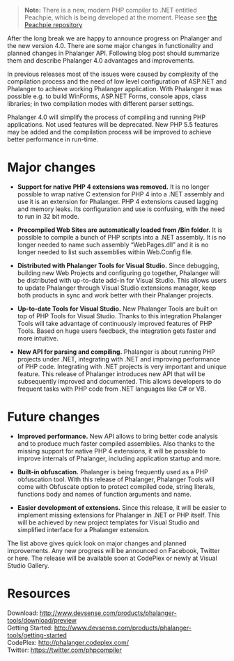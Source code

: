 > **Note:** There is a new, modern PHP compiler to .NET entitled Peachpie, which is being developed at the moment. Please see [the Peachpie repository](https://github.com/iolevel/peachpie)

After the long break we are happy to announce progress on Phalanger and the new version 4.0. There are some major changes in functionality and planned changes in Phalanger API. Following blog post should summarize them and describe Phalanger 4.0 advantages and improvements.

In previous releases most of the issues were caused by complexity of the compilation process and the need of low level configuration of ASP.NET and Phalanger to achieve working Phalanger application. With Phalanger it was possible e.g. to build WinForms, ASP.NET Forms, console apps, class libraries; in two compilation modes with different parser settings.

Phalanger 4.0 will simplify the process of compiling and running PHP applications. Not used features will be deprecated. New PHP 5.5 features may be added and the compilation process will be improved to achieve better performance in run-time.

# Major changes

- **Support for native PHP 4 extensions was removed.** It is no longer possible to wrap native C extension for PHP 4 into a .NET assembly and use it is an extension for Phalanger. PHP 4 extensions caused lagging and memory leaks. Its configuration and use is confusing, with the need to run in 32 bit mode.

- **Precompiled Web Sites are automatically loaded from /Bin folder.** It is possible to compile a bunch of PHP scripts into a .NET assembly. It is no longer needed to name such assembly “WebPages.dll” and it is no longer needed to list such assemblies within Web.Config file.

- **Distributed with Phalanger Tools for Visual Studio.** Since debugging, building new Web Projects and configuring go together, Phalanger will be distributed with up-to-date add-in for Visual Studio. This allows users to update Phalanger through Visual Studio extensions manager, keep both products in sync and work better with their Phalanger projects.

- **Up-to-date Tools for Visual Studio.** New Phalanger Tools are built on top of PHP Tools for Visual Studio. Thanks to this integration Phalanger Tools will take advantage of continuously improved features of PHP Tools. Based on huge users feedback, the integration gets faster and more intuitive.

- **New API for parsing and compiling.** Phalanger is about running PHP projects under .NET, integrating with .NET and improving performance of PHP code. Integrating with .NET projects is very important and unique feature. This release of Phalanger introduces new API that will be subsequently improved and documented. This allows developers to do frequent tasks with PHP code from .NET languages like C# or VB.

# Future changes

- **Improved performance.** New API allows to bring better code analysis and to produce much faster compiled assemblies. Also thanks to the missing support for native PHP 4 extensions, it will be possible to improve internals of Phalanger, including application startup and more.

- **Built-in obfuscation.** Phalanger is being frequently used as a PHP obfuscation tool. With this release of Phalanger, Phalanger Tools will come with Obfuscate option to protect compiled code, string literals, functions body and names of function arguments and name.

- **Easier development of extensions.** Since this release, it will be easier to implement missing extensions for Phalanger in .NET or PHP itself. This will be achieved by new project templates for Visual Studio and simplified interface for a Phalanger extension.

The list above gives quick look on major changes and planned improvements. Any new progress will be announced on Facebook, Twitter or here. The release will be available soon at CodePlex or newly at Visual Studio Gallery.

# Resources

Download: http://www.devsense.com/products/phalanger-tools/download/preview  
Getting Started: http://www.devsense.com/products/phalanger-tools/getting-started  
CodePlex: http://phalanger.codeplex.com/  
Twitter: https://twitter.com/phpcompiler
